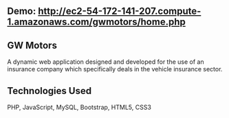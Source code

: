## Demo: http://ec2-54-172-141-207.compute-1.amazonaws.com/gwmotors/home.php

## GW Motors
A dynamic web application designed and developed for the use of an insurance company which
specifically deals in the vehicle insurance sector.

## Technologies Used
PHP, JavaScript, MySQL, Bootstrap, HTML5, CSS3
